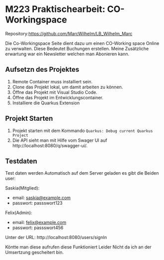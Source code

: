 # M223 Praktischearbeit: CO-Workingspace

Repository:https://github.com/MarcWilhelm/LB_Wilhelm_Marc

Die Co-Workingspace Seite dient dazu um einen CO-Working space Online zu verwalten. Diese Bedeutet Buchungen erstellen. Meine Zusätzliche erwartung war ein Newsletter welchen man Abonieren kann.

## Aufsetzn des Projektes

1. Remote Container muss installiert sein.
1. Clone das Projekt lokal, um damit arbeiten zu können.
1. Öffne das Projekt mit Visual Studio Code.
1. Öffne das Projekt im Entwicklungscontainer.
1. Installiere die Quarkus Extension


## Projekt Starten

1. Projekt starten mit dem Kommando `Quarkus: Debug current Quarkus Project`
1. Die API sieht man mit Hilfe vom Swager UI auf http://localhost:8080/q/swagger-ui/.


##  Testdaten

Test daten werden Automatisch auf dem Server geladen es gibt die Beiden user:


Saskia(Mitglied):
- email: saskia@example.com
- passwort: passswort123

Felix(Admin):
- email: felix@example.com
- passwort: passswort456

Unter der URL: http://localhost:8080/users/signIn

Köntte man diese aufrufen diese Funktioniert Leider Nicht da ich an der Umsertzung gescheitert bin.